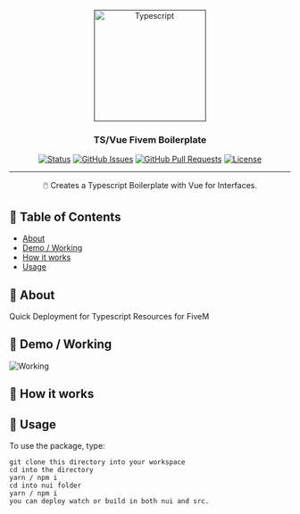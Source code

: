 <p align="center">
  <a href="" rel="noopener">
 <img width=200px height=200px src="https://upload.wikimedia.org/wikipedia/commons/4/4c/Typescript_logo_2020.svg" alt="Typescript"></a>
</p>

<h3 align="center">TS/Vue Fivem Boilerplate</h3>

<div align="center">

[![Status](https://img.shields.io/badge/status-active-success.svg?style=plastic&logo=appveyor)]()
[![GitHub Issues](https://img.shields.io/github/issues/ioShinigami/TS-Vue-Boilerplate.svg)](https://github.com/ioShinigami/TS-Vue-Boilerplate/issues)
[![GitHub Pull Requests](https://img.shields.io/github/issues-pr/ioShinigami/TS-Vue-Boilerplate.svg)](https://github.com/ioShinigami/TS-Vue-Boilerplate/pulls)
[![License](https://img.shields.io/badge/license-MIT-blue.svg)](/LICENSE)

</div>

---

<p align="center"> 🖱️ Creates a Typescript Boilerplate with Vue for Interfaces.
    <br> 
</p>

## 📝 Table of Contents

- [About](#about)
- [Demo / Working](#demo)
- [How it works](#working)
- [Usage](#usage)

## 🧐 About <a name = "about"></a>

Quick Deployment for Typescript Resources for FiveM

## 🎥 Demo / Working <a name = "demo"></a>

![Working](https://i.imgur.com/Rllgl1M.png)

## 💭 How it works <a name = "working"></a>



## 🎈 Usage <a name = "usage"></a>

To use the package, type:

```
git clone this directory into your workspace
cd into the directory
yarn / npm i 
cd into nui folder
yarn / npm i
you can deploy watch or build in both nui and src.
```


